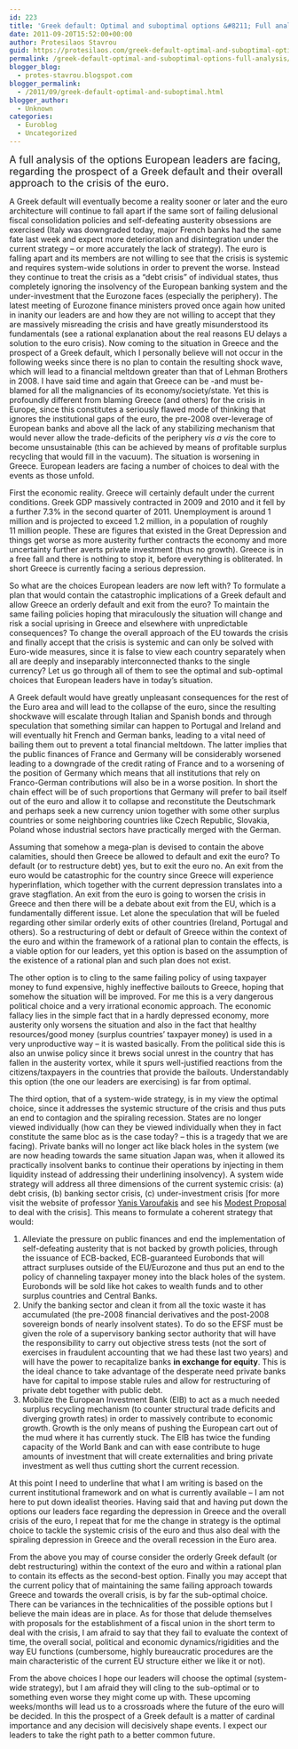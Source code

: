 ```yaml
---
id: 223
title: 'Greek default: Optimal and suboptimal options &#8211; Full analysis'
date: 2011-09-20T15:52:00+00:00
author: Protesilaos Stavrou
guid: https://protesilaos.com/greek-default-optimal-and-suboptimal-options-full-analysis/
permalink: /greek-default-optimal-and-suboptimal-options-full-analysis/
blogger_blog:
  - protes-stavrou.blogspot.com
blogger_permalink:
  - /2011/09/greek-default-optimal-and-suboptimal.html
blogger_author:
  - Unknown
categories:
  - Euroblog
  - Uncategorized
---
```

<span style="font-size: large;">A full analysis of the options European leaders are facing, regarding the prospect of a Greek default and their overall approach to the crisis of the euro.</span>

<div class="separator" style="clear: both; text-align: center;">
</div>

A Greek default will eventually become a reality sooner or later and the euro architecture will continue to fall apart if the same sort of failing delusional fiscal consolidation policies and self-defeating austerity obsessions are exercised (Italy was downgraded today, major French banks had the same fate last week and expect more deterioration and disintegration under the current strategy &#8211; or more accurately the lack of strategy). The euro is falling apart and its members are not willing to see that the crisis is systemic and requires system-wide solutions in order to prevent the worse. Instead they continue to treat the crisis as a &#8220;debt crisis&#8221; of individual states, thus completely ignoring the insolvency of the European banking system and the under-investment that the Eurozone faces (especially the periphery). The latest meeting of Eurozone finance ministers proved once again how united in inanity our leaders are and how they are not willing to accept that they are massively misreading the crisis and have greatly misunderstood its fundamentals (see a rational explanation about the real reasons EU delays a solution to the euro crisis). Now coming to the situation in Greece and the prospect of a Greek default, which I personally believe will not occur in the following weeks since there is no plan to contain the resulting shock wave, which will lead to a financial meltdown greater than that of Lehman Brothers in 2008. I have said time and again that Greece can be -and must be- blamed for all the malignancies of its economy/society/state. Yet this is profoundly different from blaming Greece (and others) for the crisis in Europe, since this constitutes a seriously flawed mode of thinking that ignores the institutional gaps of the euro, the pre-2008 over-leverage of European banks and above all the lack of any stabilizing mechanism that would never allow the trade-deficits of the periphery _vis a vis_ the core to become unsustainable (this can be achieved by means of profitable surplus recycling that would fill in the vacuum). The situation is worsening in Greece. European leaders are facing a number of choices to deal with the events as those unfold.

First the economic reality. Greece will certainly default under the current conditions. Greek GDP massively contracted in 2009 and 2010 and it fell by a further 7.3% in the second quarter of 2011. Unemployment is around 1 million and is projected to exceed 1.2 million, in a population of roughly 11&nbsp;million people. These are figures that existed in the Great Depression and things get worse as more austerity further contracts the economy and more uncertainty further averts private investment (thus no growth). Greece is in a free fall and there is nothing to stop it, before everything is obliterated. In short Greece is currently facing a serious depression.

So what are the choices European leaders are now left with? To formulate a plan that would contain the catastrophic implications of a Greek default and allow Greece an orderly default and exit from the euro? To maintain the same failing policies hoping that miraculously the situation will change and risk a social uprising in Greece and elsewhere with unpredictable consequences? To change the overall approach of the EU towards the crisis and finally accept that the crisis is systemic and can only be solved with Euro-wide measures, since it is false to view each country separately when all are deeply and inseparably interconnected thanks to the single currency? Let us go through all of them to see the optimal and sub-optimal choices that European leaders have in today&#8217;s situation.

A Greek default would have greatly unpleasant consequences for the rest of the Euro area and will lead to the collapse of the euro, since the resulting shockwave will escalate through Italian and Spanish bonds and through speculation that something similar can happen to Portugal and Ireland and will eventually hit French and German banks, leading to a vital need of bailing them out to prevent a total financial meltdown. The latter implies that the public finances of France and Germany will be considerably worsened leading to a downgrade of the credit rating of France and to a worsening of the position of Germany which means that all institutions that rely on Franco-German contributions will also be in a worse position. In short the chain effect will be of such proportions that Germany will prefer to bail itself out of the euro and allow it to collapse and reconstitute the Deutschmark and perhaps seek a new currency union together with some other surplus countries or some neighboring countries like Czech Republic, Slovakia, Poland whose industrial sectors have practically merged with the German.

Assuming that somehow a mega-plan is devised to contain the above calamities, should then Greece be allowed to default and exit the euro? To default (or to restructure debt) yes, but to exit the euro no. An exit from the euro would be catastrophic for the country since Greece will experience hyperinflation, which together with the current depression translates into a grave stagflation. An exit from the euro is going to worsen the crisis in Greece and then there will be a debate about exit from the EU, which is a fundamentally different issue. Let alone the speculation that will be fueled regarding other similar orderly exits of other countries (Ireland, Portugal and others). So a restructuring of debt or default of Greece within the context of the euro and within the framework of a rational plan to contain the effects, is a viable option for our leaders, yet this option is based on the assumption of the existence of a rational plan and such plan does not exist.

The other option is to cling to the same failing policy of using taxpayer money to fund expensive, highly ineffective bailouts to Greece, hoping that somehow the situation will be improved. For me this is a very dangerous political choice and a very irrational economic approach. The economic fallacy lies in the simple fact that in a hardly depressed economy, more austerity only worsens the situation and also in the fact that healthy resources/good money (surplus countries&#8217; taxpayer money) is used in a very unproductive way &#8211; it is wasted basically. From the political side this is also an unwise policy since it brews social unrest in the country that has fallen in the austerity vortex, while it spurs well-justified reactions from the citizens/taxpayers in the countries that provide the bailouts. Understandably this option (the one our leaders are exercising) is far from optimal.

The third option, that of a system-wide strategy, is in my view the optimal choice, since it addresses the systemic structure of the crisis and thus puts an end to contagion and the spiraling recession. States are no longer viewed individually (how can they be viewed individually when they in fact constitute the same bloc as is the case today? &#8211; this is a tragedy that we are facing). Private banks will no longer act like black holes in the system (we are now heading towards the same situation Japan was, when it allowed its practically insolvent banks to continue their operations by injecting in them liquidity instead of addressing their underlining insolvency). A system wide strategy will address all three dimensions of the current systemic crisis: (a) debt crisis, (b) banking sector crisis, (c) under-investment crisis [for more visit the website of professor [Yanis Varoufakis](http://yanisvaroufakis.eu/2011/09/19/to-use-it-it-would-have-to-be-prepared-to-lose-it-why-germany-is-not-using-its-power-to-fix-the-euro/) and see his [Modest Proposal](http://varoufakis.files.wordpress.com/2011/04/ceb1-modest-proposal-2-2-6th-april-20111.pdf) to deal with the crisis]. This means to formulate a coherent strategy that would: 

  1. Alleviate the pressure on public finances and end the implementation of self-defeating austerity that is not backed by growth policies, through the issuance of ECB-backed, ECB-guaranteed Eurobonds that will attract surpluses outside of the EU/Eurozone and thus put an end to the policy of channeling taxpayer money into the black holes of the system. Eurobonds will be sold like hot cakes to wealth funds and to other surplus countries and Central Banks.
  2. Unify the banking sector and clean it from all the toxic waste it has accumulated (the pre-2008 financial derivatives and the post-2008 sovereign bonds of nearly insolvent states). To do so the EFSF must be given the role of a supervisory banking sector authority that will have the responsibility to carry out objective stress tests (not the sort of exercises in fraudulent accounting that we had these last two years) and will have the power to recapitalize banks **in exchange for equity**. This is the ideal chance to take advantage of the desperate need private banks have for capital to impose stable rules and allow for restructuring of private debt together with public debt.
  3. Mobilize the European Investment Bank (EIB) to act as a much needed surplus recycling mechanism (to counter structural trade deficits and diverging growth rates) in order to massively contribute to economic growth. Growth is the only means of pushing the European cart out of the mud where it has currently stuck. The EIB has twice the funding capacity of the World Bank and can with ease contribute to huge amounts of investment that will create externalities and bring private investment as well thus cutting short the current recession.

At this point I need to underline that what I am writing is based on the current institutional framework and on what is currently available &#8211; I am not here to put down idealist theories. Having said that and having put down the options our leaders face regarding the depression in Greece and the overall crisis of the euro, I repeat that for me the change in strategy is the optimal choice to tackle the systemic crisis of the euro and thus also deal with the spiraling depression in Greece and the overall recession in the Euro area.

From the above you may of course consider the orderly Greek default (or debt restructuring) within the context of the euro and within a rational plan to contain its effects as the second-best option. Finally you may accept that the current policy that of maintaining the same failing approach towards Greece and towards the overall crisis, is by far the sub-optimal choice. There can be variances in the technicalities of the possible options but I believe the main ideas are in place. As for those that delude themselves with proposals for the establishment of a fiscal union in the short term to deal with the crisis, I am afraid to say that they fail to evaluate the context of time, the overall social, political and economic dynamics/rigidities and the way EU functions (cumbersome, highly bureaucratic procedures are the main characteristic of the current EU structure either we like it or not).

From the above choices I hope our leaders will choose the optimal (system-wide strategy), but I am afraid they will cling to the sub-optimal or to something even worse they might come up with. These upcoming weeks/months will lead us to a crossroads where the future of the euro will be decided. In this the prospect of a Greek default is a matter of cardinal importance and any decision will decisively shape events. I expect our leaders to take the right path to a better common future.